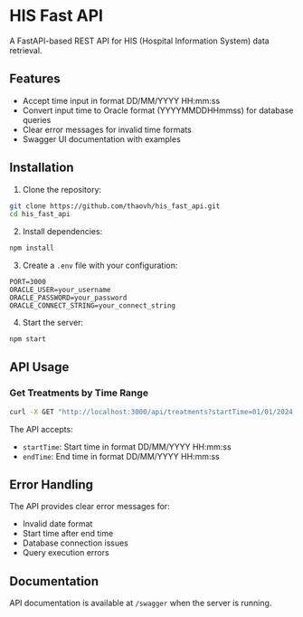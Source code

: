 # HIS Fast API

A FastAPI-based REST API for HIS (Hospital Information System) data retrieval.

## Features

- Accept time input in format DD/MM/YYYY HH:mm:ss
- Convert input time to Oracle format (YYYYMMDDHHmmss) for database queries
- Clear error messages for invalid time formats
- Swagger UI documentation with examples

## Installation

1. Clone the repository:
```bash
git clone https://github.com/thaovh/his_fast_api.git
cd his_fast_api
```

2. Install dependencies:
```bash
npm install
```

3. Create a `.env` file with your configuration:
```env
PORT=3000
ORACLE_USER=your_username
ORACLE_PASSWORD=your_password
ORACLE_CONNECT_STRING=your_connect_string
```

4. Start the server:
```bash
npm start
```

## API Usage

### Get Treatments by Time Range

```bash
curl -X GET "http://localhost:3000/api/treatments?startTime=01/01/2024 00:00:00&endTime=31/01/2024 23:59:59"
```

The API accepts:
- `startTime`: Start time in format DD/MM/YYYY HH:mm:ss
- `endTime`: End time in format DD/MM/YYYY HH:mm:ss

## Error Handling

The API provides clear error messages for:
- Invalid date format
- Start time after end time
- Database connection issues
- Query execution errors

## Documentation

API documentation is available at `/swagger` when the server is running.
